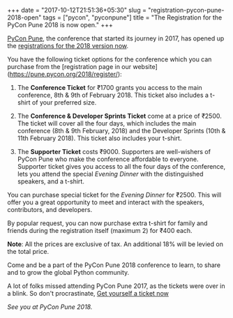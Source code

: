 +++
date = "2017-10-12T21:51:36+05:30"
slug = "registration-pycon-pune-2018-open"
tags = ["pycon", "pyconpune"]
title = "The Registration for the PyCon Pune 2018 is  now open."
+++

[PyCon Pune](https://pune.pycon.org/2018/register/), the conference that started its journey in 2017, has opened up the
[registrations for the 2018 version now](https://pune.pycon.org/2018/register/).

You have the following ticket options for the conference which you can purchase
from the [registration page in our website] (https://pune.pycon.org/2018/register/):

1. The **Conference Ticket** for ₹1700 grants you access to the main
conference, 8th & 9th of February 2018. This ticket also includes a
t-shirt of your preferred size.

2. The **Conference & Developer Sprints Ticket** come at a price of ₹2500.
The ticket will cover all the four days, which includes the main conference
(8th & 9th February, 2018) and the Developer Sprints (10th & 11th February 2018).
This ticket also includes your t-shirt.

3. The **Supporter Ticket** costs ₹9000. Supporters are well-wishers of PyCon
Pune who make the conference affordable to everyone. Supporter ticket gives
you access to all the four days of the conference, lets you attend the special
*Evening Dinner* with the distinguished speakers, and a t-shirt.

You can purchase special ticket for the *Evening Dinner* for ₹2500. This will
offer you a great opportunity to meet and interact with the speakers,
contributors, and developers.

By popular request, you can now purchase extra t-shirt for family and friends
during the registration itself (maximum 2) for ₹400 each.

**Note**: All the prices are exclusive of tax. An additional 18% will be
levied on the total price.

Come and be a part of the PyCon Pune 2018 conference to learn, to share and to grow
the global Python community.

A lot of folks missed attending PyCon Pune 2017, as the tickets were over in a
blink. So don't procrastinate, [Get yourself a ticket
now](https://pune.pycon.org/2018/register/)

*See you at PyCon Pune 2018.*
